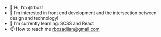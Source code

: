- 👋 Hi, I’m @rboz1
- 👀 I’m interested in front end development and the intersection between design and technology!
- 🌱 I’m currently learning: SCSS and React
- 📫 How to reach me rbozadjian@gmail.com

<!---
rboz1/rboz1 is a ✨ special ✨ repository because its `README.md` (this file) appears on your GitHub profile.
You can click the Preview link to take a look at your changes.
--->
